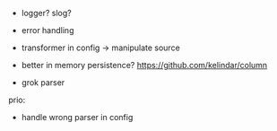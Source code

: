 - logger? slog?
- error handling
- transformer in config -> manipulate source
- better in memory persistence? https://github.com/kelindar/column

- grok parser


prio:
 - handle wrong parser in config
